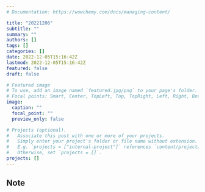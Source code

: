```yaml
---
# Documentation: https://wowchemy.com/docs/managing-content/

title: "20221206"
subtitle: ""
summary: ""
authors: []
tags: []
categories: []
date: 2022-12-05T15:16:42Z
lastmod: 2022-12-05T15:16:42Z
featured: false
draft: false

# Featured image
# To use, add an image named `featured.jpg/png` to your page's folder.
# Focal points: Smart, Center, TopLeft, Top, TopRight, Left, Right, BottomLeft, Bottom, BottomRight.
image:
  caption: ""
  focal_point: ""
  preview_only: false

# Projects (optional).
#   Associate this post with one or more of your projects.
#   Simply enter your project's folder or file name without extension.
#   E.g. `projects = ["internal-project"]` references `content/project/deep-learning/index.md`.
#   Otherwise, set `projects = []`.
projects: []
---
```


## Note

